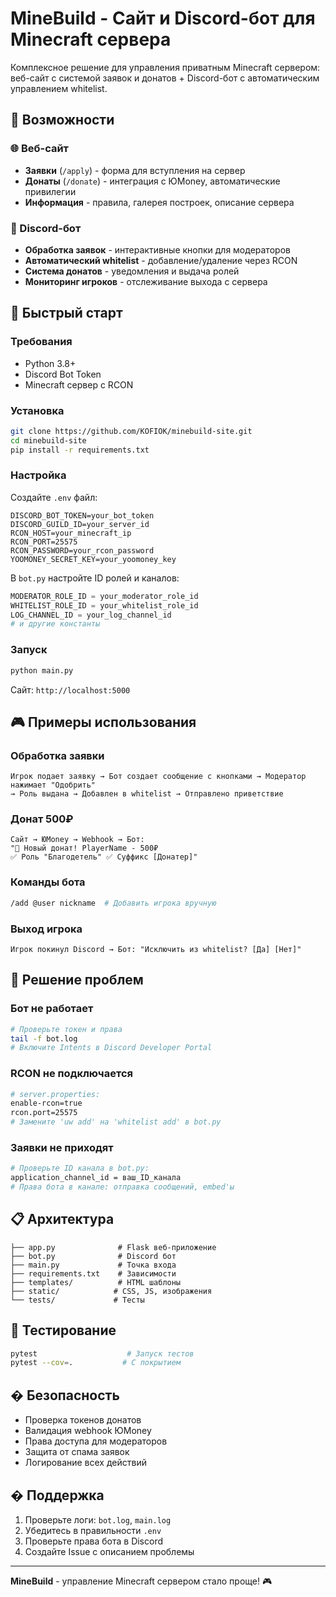 # MineBuild - Сайт и Discord-бот для Minecraft сервера

Комплексное решение для управления приватным Minecraft сервером: веб-сайт с системой заявок и донатов + Discord-бот с автоматическим управлением whitelist.

## 🎯 Возможности

### 🌐 Веб-сайт
- **Заявки** (`/apply`) - форма для вступления на сервер
- **Донаты** (`/donate`) - интеграция с ЮMoney, автоматические привилегии
- **Информация** - правила, галерея построек, описание сервера

### 🤖 Discord-бот
- **Обработка заявок** - интерактивные кнопки для модераторов
- **Автоматический whitelist** - добавление/удаление через RCON
- **Система донатов** - уведомления и выдача ролей
- **Мониторинг игроков** - отслеживание выхода с сервера

## 🚀 Быстрый старт

### Требования
- Python 3.8+
- Discord Bot Token
- Minecraft сервер с RCON

### Установка
```bash
git clone https://github.com/KOFIOK/minebuild-site.git
cd minebuild-site
pip install -r requirements.txt
```

### Настройка
Создайте `.env` файл:
```env
DISCORD_BOT_TOKEN=your_bot_token
DISCORD_GUILD_ID=your_server_id
RCON_HOST=your_minecraft_ip
RCON_PORT=25575
RCON_PASSWORD=your_rcon_password
YOOMONEY_SECRET_KEY=your_yoomoney_key
```

В `bot.py` настройте ID ролей и каналов:
```python
MODERATOR_ROLE_ID = your_moderator_role_id
WHITELIST_ROLE_ID = your_whitelist_role_id
LOG_CHANNEL_ID = your_log_channel_id
# и другие константы
```

### Запуск
```bash
python main.py
```
Сайт: `http://localhost:5000`

## 🎮 Примеры использования

### Обработка заявки
```
Игрок подает заявку → Бот создает сообщение с кнопками → Модератор нажимает "Одобрить"
→ Роль выдана → Добавлен в whitelist → Отправлено приветствие
```

### Донат 500₽
```
Сайт → ЮMoney → Webhook → Бот:
"🎉 Новый донат! PlayerName - 500₽
✅ Роль "Благодетель" ✅ Суффикс [Донатер]"
```

### Команды бота
```bash
/add @user nickname  # Добавить игрока вручную
```

### Выход игрока
```
Игрок покинул Discord → Бот: "Исключить из whitelist? [Да] [Нет]"
```

## 🐛 Решение проблем

### Бот не работает
```bash
# Проверьте токен и права
tail -f bot.log
# Включите Intents в Discord Developer Portal
```

### RCON не подключается
```bash
# server.properties:
enable-rcon=true
rcon.port=25575
# Замените 'uw add' на 'whitelist add' в bot.py
```

### Заявки не приходят
```bash
# Проверьте ID канала в bot.py:
application_channel_id = ваш_ID_канала
# Права бота в канале: отправка сообщений, embed'ы
```

## 📋 Архитектура
```
├── app.py              # Flask веб-приложение
├── bot.py              # Discord бот
├── main.py             # Точка входа
├── requirements.txt    # Зависимости
├── templates/          # HTML шаблоны
├── static/            # CSS, JS, изображения
└── tests/             # Тесты
```

## 🧪 Тестирование
```bash
pytest                    # Запуск тестов
pytest --cov=.           # С покрытием
```

## �️ Безопасность
- Проверка токенов донатов
- Валидация webhook ЮMoney
- Права доступа для модераторов
- Защита от спама заявок
- Логирование всех действий

## � Поддержка
1. Проверьте логи: `bot.log`, `main.log`
2. Убедитесь в правильности `.env`
3. Проверьте права бота в Discord
4. Создайте Issue с описанием проблемы

---
**MineBuild** - управление Minecraft сервером стало проще! 🎮
